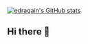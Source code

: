 [![edragain's GitHub stats](https://stats-gold-eight.vercel.app/api?username=edragain2nd&include_all_commits&hide=stars)](https://github.com/anuraghazra/github-readme-stats)
## Hi there 👋

<!--
**edragain2nd/edragain2nd** is a ✨ _special_ ✨ repository because its `README.md` (this file) appears on your GitHub profile.

Here are some ideas to get you started:

- 🔭 I’m currently working on ...
- 🌱 I’m currently learning ...
- 👯 I’m looking to collaborate on ...
- 🤔 I’m looking for help with ...
- 💬 Ask me about ...
- 📫 How to reach me: ...
- 😄 Pronouns: ...
- ⚡ Fun fact: ...
-->

